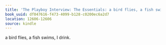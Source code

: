 ```yaml
---
title: 'The Playboy Interview: The Essentials: a bird flies, a fish swims, I drink.'
book_uuid: df047616-f473-4099-b128-c0200ec6a2d7
location: 12606-12606
source: kindle
---
```


a bird flies, a fish swims, I drink.